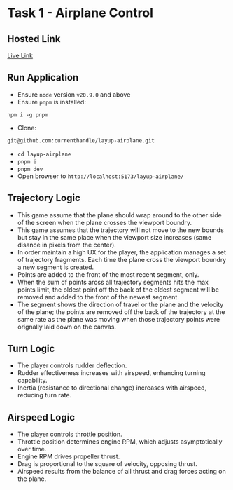 # Task 1 - Airplane Control
## Hosted Link
[Live Link](https://currenthandle.github.io/layup-airplane) 

## Run Application
- Ensure `node` version `v20.9.0` and above
- Ensure `pnpm` is installed: 
```
npm i -g pnpm
```
- Clone: 
```
git@github.com:currenthandle/layup-airplane.git
```
- `cd layup-airplane`
- `pnpm i`
- `pnpm dev`
- Open browser to 
```http://localhost:5173/layup-airplane/```

## Trajectory Logic
- This game assume that the plane should wrap around to the other side of the screen when the plane crosses the viewport boundry.
- This game assumes that the trajectory will not move to the new bounds but stay in the same place when the viewport size increases (same disance in pixels from the center).
- In order maintain a high UX for the player, the application manages a set of trajectory fragments. Each time the plane cross the viewport boundry a new segment is created.
- Points are added to the front of the most recent segment, only.
- When the sum of points aross all trajectory segments hits the max points limit, the oldest point off the back of the oldest segment will be removed and added to the front of the newest segment.
- The segment shows the direction of travel or the plane and the velocity of the plane; the points are removed off the back of the trajectory at the same rate as the plane was moving when those trajectory points were orignally laid down on the canvas.

## Turn Logic
- The player controls rudder deflection.
- Rudder effectiveness increases with airspeed, enhancing turning capability.
- Inertia (resistance to directional change) increases with airspeed, reducing turn rate.

## Airspeed Logic
- The player controls throttle position.
- Throttle position determines engine RPM, which adjusts asymptotically over time.
- Engine RPM drives propeller thrust.
- Drag is proportional to the square of velocity, opposing thrust.
- Airspeed results from the balance of all thrust and drag forces acting on the plane.


